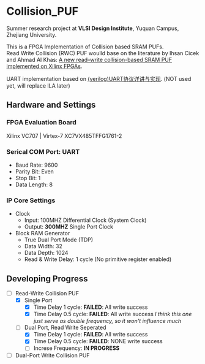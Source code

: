 # Collision_PUF

Summer research project at **VLSI Design Institute**, Yuquan Campus, Zhejiang University.  

This is a FPGA Implementation of Collision based SRAM PUFs.  
Read Write Collision (RWC) PUF woulld base on the literature by Ihsan Cicek and Ahmad Al Khas:
[A new read–write collision-based SRAM PUF implemented on Xilinx FPGAs](https://link.springer.com/article/10.1007/s13389-021-00281-8).

UART implementation based on [(verilog)UART协议详讲与实现](https://zhuanlan.zhihu.com/p/549612117). (NOT used yet, will replace ILA later)

## Hardware and Settings
### FPGA Evaluation Board
Xilinx VC707 | Virtex-7 XC7VX485TFFG1761-2
### Serical COM Port: UART
- Baud Rate: 9600  
- Parity Bit: Even
- Stop Bit: 1
- Data Length: 8
### IP Core Settings
- Clock
    - Input: 100MHZ Differential Clock (System Clock)
    - Output: **300MHZ** Single Port Clock
- Block RAM Generator
    - True Dual Port Mode (TDP)
    - Data Width: 32
    - Data Depth: 1024
    - Read & Write Delay: 1 cycle (No primitive register enabled)

## Developing Progress
- [ ] Read-Write Collision PUF
    - [x] Single Port
        - [x] Time Delay 1 cycle: **FAILED**: All write success
        - [x] Time Delay 0.5 cycle: **FAILED**: All write success
        _I think this one just serve as double frequency, so it won't influence much_
    - [ ] Dual Port, Read Write Seperated
        - [x] Time Delay 1 cycle: **FAILED**: All write success
        - [x] Time Delay 0.5 cycle: **FAILED**: NONE write success
        - [ ] Increse Frequency: **IN PROGRESS**
- [ ] Dual-Port Write Collision PUF